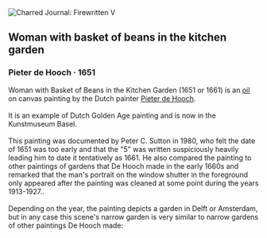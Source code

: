 <div class="artwork-of-the-day">
  <div class="container">
    <div class="img-wrapper">
      <img
        src="https://uploads4.wikiart.org/images/pieter-de-hooch/woman-with-basket-of-beans-in-the-kitchen-garden-1651.jpg!Large.jpg"
        alt="Charred Journal: Firewritten V" />
    </div>
    <div class="artwork-detail">
      <div class="artwork-origin"> 
        <h2 class="artwork-name">Woman with basket of beans in the kitchen garden</h2>
        <h3 class="artist">
          Pieter de Hooch
                    ·  1651
        </h3>
      </div>
      <p class="description">
        <span class="artwork-description-text ng-binding" ng-bind-html="viewModel.ArtworkOfTheDay.Description | unsafe">Woman with Basket of Beans in the Kitchen Garden (1651 or 1661) is an <a target="_blank" href="/en/paintings-by-media/oil-on-sacking">oil</a> on canvas painting by the Dutch painter <a target="_blank" href="/en/pieter-de-hooch">Pieter de Hooch</a>.
<br>
<br>It is an example of Dutch Golden Age painting and is now in the Kunstmuseum Basel.
<br>
<br>This painting was documented by Peter C. Sutton in 1980, who felt the date of 1651 was too early and that the "5" was written suspiciously heavily leading him to date it tentatively as 1661. He also compared the painting to other paintings of gardens that De Hooch made in the early 1660s and remarked that the man's portrait on the window shutter in the foreground only appeared after the painting was cleaned at some point during the years 1913-1927..
<br>
<br>Depending on the year, the painting depicts a garden in Delft or Amsterdam, but in any case this scene's narrow garden is very similar to narrow gardens of other paintings De Hooch made:</span>
                        <div class="text-shadow-container" ng-show="showShadow" style=""></div>
      </p>
    </div>
  </div>

</div>
